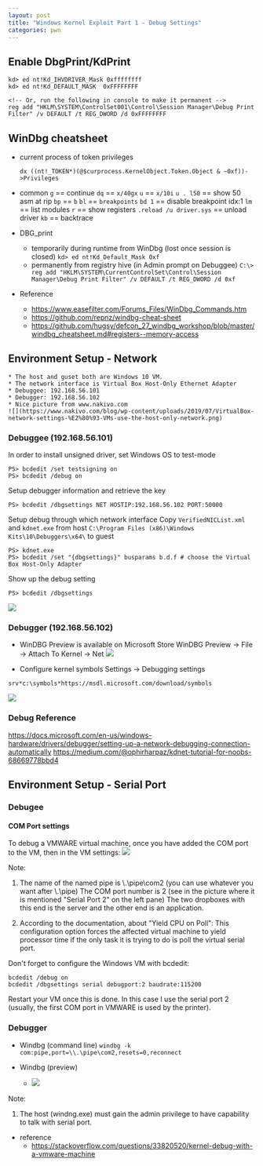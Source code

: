 ```yaml
---
layout: post
title: "Windows Kernel Exploit Part 1 - Debug Settings"
categories: pwn
---
```


## Enable DbgPrint/KdPrint
```
kd> ed nt!Kd_IHVDRIVER_Mask 0xffffffff
kd> ed nt!Kd_DEFAULT_MASK  0xFFFFFFFF

<!-- Or, run the following in console to make it permanent -->
reg add "HKLM\SYSTEM\ControlSet001\Control\Session Manager\Debug Print Filter" /v DEFAULT /t REG_DWORD /d 0xFFFFFFFF
```

## WinDbg cheatsheet
* current process of token privileges 
    ```
    dx ((nt!_TOKEN*)(@$curprocess.KernelObject.Token.Object & ~0xf))->Privileges
    ```
* common
`g` == continue
`dq` == `x/40gx`
`u` == `x/10i`
`u . l50` == show 50 asm at rip 
`bp` == `b`
`bl` == `breakpoints`
`bd 1` == disable breakpoint idx:1
`lm` == list modules
`r` == show registers
`.reload /u driver.sys` == unload driver
`kb` == backtrace

* DBG_print
    * temporarily during runtime from WinDbg (lost once session is closed)
    `kd> ed nt!Kd_Default_Mask 0xf`
    * permanently from registry hive (in Admin prompt on Debuggee)
    `C:\> reg add "HKLM\SYSTEM\CurrentControlSet\Control\Session Manager\Debug Print Filter" /v DEFAULT /t REG_DWORD /d 0xf`

* Reference
    * https://www.easefilter.com/Forums_Files/WinDbg_Commands.htm
    * https://github.com/repnz/windbg-cheat-sheet
    * https://github.com/hugsy/defcon_27_windbg_workshop/blob/master/windbg_cheatsheet.md#registers--memory-access

## Environment Setup - Network
    * The host and guset both are Windows 10 VM.
    * The network interface is Virtual Box Host-Only Ethernet Adapter
    * Debuggee: 192.168.56.101
    * Debugger: 192.168.56.102
    * Nice picture from www.nakivo.com
    ![](https://www.nakivo.com/blog/wp-content/uploads/2019/07/VirtualBox-network-settings-%E2%80%93-VMs-use-the-host-only-network.png)

### Debuggee (192.168.56.101)
In order to install unsigned driver, set Windows OS to test-mode 
```
PS> bcdedit /set testsigning on
PS> bcdedit /debug on
```
Setup debugger information and retrieve the key
```
PS> bcdedit /dbgsettings NET HOSTIP:192.168.56.102 PORT:50000
```
Setup debug through which network interface
Copy `VerifiedNICList.xml` and  `kdnet.exe` from host `C:\Program Files (x86)\Windows Kits\10\Debuggers\x64\` to guest 
```
PS> kdnet.exe
PS> bcdedit /set "{dbgsettings}" busparams b.d.f # choose the Virtual Box Host-Only Adapter
```
Show up the debug setting
```
PS> bcdedit /dbgsettings
```
![](https://i.imgur.com/c0LPQNn.png)

### Debugger (192.168.56.102)

* WinDBG Preview is available on Microsoft Store 
WinDBG Preview -> File -> Attach To Kernel -> Net
![](https://i.imgur.com/sfsPmP9.png)

* Configure kernel symbols
Settings -> Debugging settings
```
srv*c:\symbols*https://msdl.microsoft.com/download/symbols
```
![](https://i.imgur.com/knOb3WI.png)


### Debug Reference
https://docs.microsoft.com/en-us/windows-hardware/drivers/debugger/setting-up-a-network-debugging-connection-automatically
https://medium.com/@ophirharpaz/kdnet-tutorial-for-noobs-68669778bbd4

## Environment Setup - Serial Port


### Debugee

#### COM Port settings
To debug a VMWARE virtual machine, once you have added the COM port to the VM, then in the VM settings:
![](https://i.imgur.com/OIQ0k7s.png)

Note:
  1. The name of the named pipe is \\.\pipe\com2 (you can use whatever you want after \\.\pipe\)
  The COM port number is 2 (see in the picture where it is mentioned "Serial Port 2" on the left pane)
  The two dropboxes with this end is the server and the other end is an application.
  
  2. According to the documentation, about "Yield CPU on Poll":
  This configuration option forces the affected virtual machine to yield processor time if the only task it is trying to do is poll the virtual serial port.

Don't forget to configure the Windows VM with bcdedit:

```
bcdedit /debug on
bcdedit /dbgsettings serial debugport:2 baudrate:115200
```
Restart your VM once this is done. In this case I use the serial port 2 (usually, the first COM port in VMWARE is used by the printer).

### Debugger
* Windbg (command line)
```windbg -k com:pipe,port=\\.\pipe\com2,resets=0,reconnect```

* Windbg (preview)
  * ![](https://i.imgur.com/JEcEsS4.png)

Note:
  1. The host (windng.exe) must gain the admin privilege to have capability to talk with serial port. 

* reference
    * https://stackoverflow.com/questions/33820520/kernel-debug-with-a-vmware-machine
